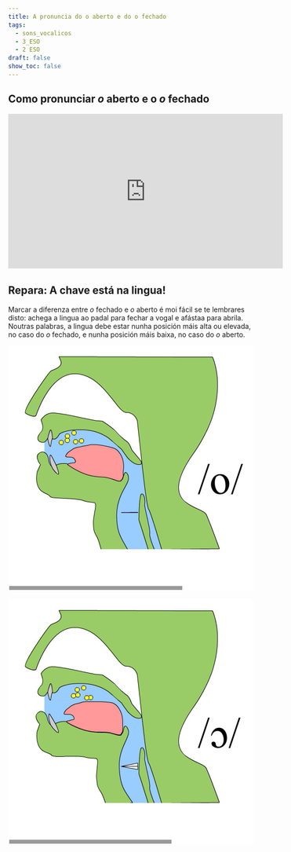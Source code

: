 ```yaml
---
title: A pronuncia do o aberto e do o fechado
tags:
  - sons_vocalicos
  - 3_ESO
  - 2 ESO
draft: false
show_toc: false
---
```

## Como pronunciar *o* aberto e o *o* fechado

<iframe width="560" height="315" src="https://www.youtube.com/embed/2AlQXbux11c?si=HhMFJtg0BmOjwhjn" title="YouTube video player" frameborder="0" allow="accelerometer; autoplay; clipboard-write; encrypted-media; gyroscope; picture-in-picture; web-share" allowfullscreen></iframe>

## Repara: A chave está na lingua!

Marcar a diferenza entre *o* fechado e *o* aberto é moi fácil se te lembrares disto: achega a lingua ao padal para fechar a vogal e afástaa para abrila. Noutras palabras, a lingua debe estar nunha posición máis alta ou elevada, no caso do *o* fechado, e nunha posición máis baixa, no caso do *o* aberto.

![](/img/o_fechado.jpg)

![](/img/o_aberto.jpg)